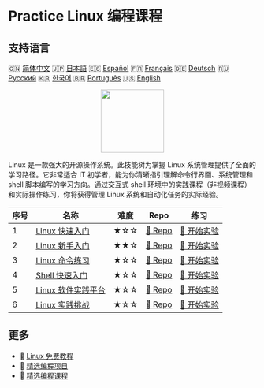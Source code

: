 # Practice Linux 编程课程

## 支持语言

🇨🇳 [简体中文](README_zh.md) 🇯🇵 [日本語](README_ja.md) 🇪🇸 [Español](README_es.md) 🇫🇷 [Français](README_fr.md) 🇩🇪 [Deutsch](README_de.md) 🇷🇺 [Русский](README_ru.md) 🇰🇷 [한국어](README_ko.md) 🇧🇷 [Português](README_pt.md) 🇺🇸 [English](README.md) 

<div align="center">
<img width="128px" src="https://file.labex.io/path/k5LXo5b82pJm.png">
</div>

Linux 是一款强大的开源操作系统。此技能树为掌握 Linux 系统管理提供了全面的学习路径。它非常适合 IT 初学者，能为你清晰指引理解命令行界面、系统管理和 shell 脚本编写的学习方向。通过交互式 shell 环境中的实践课程（非视频课程）和实际操作练习，你将获得管理 Linux 系统和自动化任务的实际经验。

|   序号 | 名称                                                                               | 难度   | Repo                                                                          | 练习                                                                            |
|--------|------------------------------------------------------------------------------------|--------|-------------------------------------------------------------------------------|---------------------------------------------------------------------------------|
|      1 | [Linux 快速入门](https://labex.io/zh/courses/quick-start-with-linux)               | ★☆☆    | [🔗 Repo](https://github.com/labex-labs/quick-start-with-linux)               | [🚀 开始实验](https://labex.io/zh/courses/quick-start-with-linux)               |
|      2 | [Linux 新手入门](https://labex.io/zh/courses/linux-for-noobs)                      | ★★☆    | [🔗 Repo](https://github.com/labex-labs/linux-for-noobs)                      | [🚀 开始实验](https://labex.io/zh/courses/linux-for-noobs)                      |
|      3 | [Linux 命令练习](https://labex.io/zh/courses/linux-basic-commands-practice-online) | ★☆☆    | [🔗 Repo](https://github.com/labex-labs/linux-basic-commands-practice-online) | [🚀 开始实验](https://labex.io/zh/courses/linux-basic-commands-practice-online) |
|      4 | [Shell 快速入门](https://labex.io/zh/courses/quick-start-with-shell)               | ★☆☆    | [🔗 Repo](https://github.com/labex-labs/quick-start-with-shell)               | [🚀 开始实验](https://labex.io/zh/courses/quick-start-with-shell)               |
|      5 | [Linux 软件实践平台](https://labex.io/zh/courses/linux-software-playgrounds)       | ★☆☆    | [🔗 Repo](https://github.com/labex-labs/linux-software-playgrounds)           | [🚀 开始实验](https://labex.io/zh/courses/linux-software-playgrounds)           |
|      6 | [Linux 实践挑战](https://labex.io/zh/courses/linux-practice-challenges)            | ★☆☆    | [🔗 Repo](https://github.com/labex-labs/linux-practice-challenges)            | [🚀 开始实验](https://labex.io/zh/courses/linux-practice-challenges)            |

## 更多

- 🔗 [Linux 免费教程](https://github.com/labex-labs/linux-free-tutorials)
- 🔗 [精选编程项目](https://github.com/labex-labs/awesome-programming-projects)
- 🔗 [精选编程课程](https://github.com/labex-labs/awesome-programming-courses)

